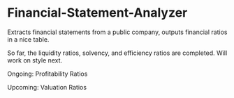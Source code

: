 # Financial-Statement-Analyzer
Extracts financial statements from a public company, outputs financial ratios in a nice table.

So far, the liquidity ratios, solvency, and efficiency ratios are completed. Will work on style next.

Ongoing: Profitability Ratios

Upcoming: Valuation Ratios
